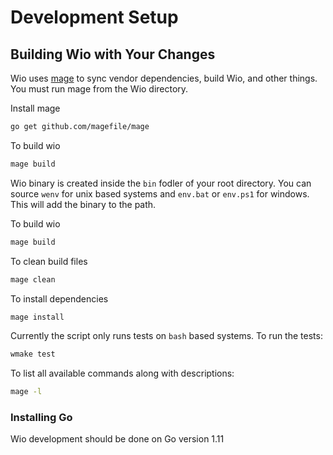 # Development Setup

## Building Wio with Your Changes

Wio uses [mage](https://github.com/magefile/mage) to sync vendor dependencies, build Wio, and other things. You must run mage from the Wio directory.

Install mage
```bash
go get github.com/magefile/mage
```

To build wio
```bash
mage build
```

Wio binary is created inside the `bin` fodler of your root directory. You can source `wenv` for unix based systems and `env.bat` or `env.ps1` for windows.
This will add the binary to the path.

To build wio
```bash
mage build
```

To clean build files
```bash
mage clean
```

To install dependencies
```bash
mage install
```

Currently the script only runs tests on `bash` based systems. To run the tests:
```bash
wmake test
```

To list all available commands along with descriptions:
```bash
mage -l
```


### Installing Go

Wio development should be done on Go version 1.11

